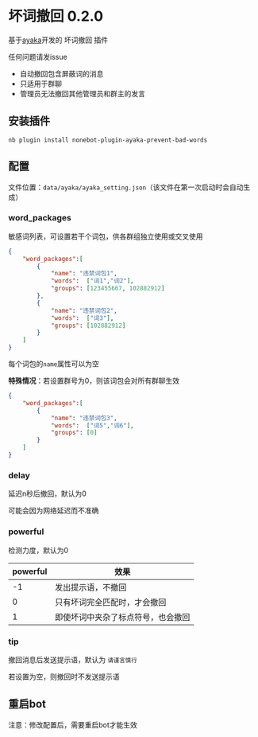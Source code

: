 # 坏词撤回 0.2.0

基于[ayaka](https://github.com/bridgeL/nonebot-plugin-ayaka)开发的 坏词撤回 插件

任何问题请发issue

- 自动撤回包含屏蔽词的消息
- 只适用于群聊
- 管理员无法撤回其他管理员和群主的发言

## 安装插件

`nb plugin install nonebot-plugin-ayaka-prevent-bad-words`

## 配置

文件位置：`data/ayaka/ayaka_setting.json`（该文件在第一次启动时会自动生成）

### word_packages

敏感词列表，可设置若干个词包，供各群组独立使用或交叉使用

```json
{
	"word_packages":[
		{
			"name": "违禁词包1",
			"words":  ["词1","词2"],
			"groups": [123455667, 102882912]
		},
		{
			"name": "违禁词包2",
			"words":  ["词3"],
			"groups": [102882912]
		}
	]
}
```

每个词包的`name`属性可以为空

**特殊情况**：若设置群号为0，则该词包会对所有群聊生效

```json
{
	"word_packages":[
		{
			"name": "违禁词包3",
			"words":  ["词5","词6"],
			"groups": [0]
		}
	]
}
```

### delay

延迟n秒后撤回，默认为0

可能会因为网络延迟而不准确

### powerful 

检测力度，默认为0

| powerful | 效果                               |
| -------- | ---------------------------------- |
| -1       | 发出提示语，不撤回                 |
| 0        | 只有坏词完全匹配时，才会撤回       |
| 1        | 即使坏词中夹杂了标点符号，也会撤回 |

### tip 

撤回消息后发送提示语，默认为 `请谨言慎行`

若设置为空，则撤回时不发送提示语

## 重启bot

注意：修改配置后，需要重启bot才能生效

